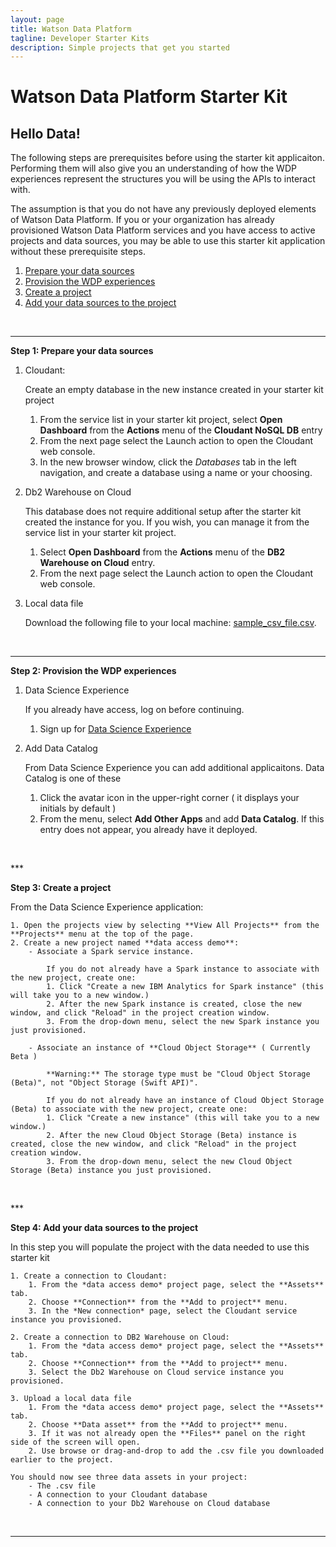 ```yaml
---
layout: page
title: Watson Data Platform
tagline: Developer Starter Kits
description: Simple projects that get you started
---
```

# Watson Data Platform Starter Kit
## Hello Data!

The following steps are prerequisites before using the starter kit applicaiton. Performing them will also give you an understanding of how the WDP experiences represent the structures you will be using the APIs to interact with.

The assumption is that you do not have any previously deployed elements of Watson Data Platform. If you or your organization has already provisioned Watson Data Platform services and you have access to active projects and data sources, you may be able to use this starter kit application without these prerequisite steps. 



1. <a href="#stepone">Prepare your data sources</a>
2. <a href="#steptwo">Provision the WDP experiences</a>
3. <a href="#stepthree">Create a project</a>
4. <a href="#stepfour">Add your data sources to the project</a>


<p>&nbsp;</p>
<a name="stepone"></a>

***

**Step 1: Prepare your data sources**

1. Cloudant:

    Create an empty database in the new instance created in your starter kit project
    1. From the service list in your starter kit project, select **Open Dashboard** from the **Actions** menu of the **Cloudant NoSQL DB** entry
    2. From the next page select the Launch action to open the Cloudant web console.
    3. In the new browser window, click the *Databases* tab in the left navigation, and create a database using a name or your choosing.

2. Db2 Warehouse on Cloud

    This database does not require additional setup after the starter kit created the instance for you. If you wish, you can manage it from the service list in your starter kit project. 
    1. Select **Open Dashboard** from the **Actions** menu of the **DB2 Warehouse on Cloud** entry.
    2. From the next page select the Launch action to open the Cloudant web console.


3. Local data file

    Download the following file to your local machine: <a href='https://raw.githubusercontent.com/ibm-watson-data-lab/wdp-skit-cookbook/master/SETUP/sample_csv_file.csv' download>sample\_csv\_file.csv</a>.


<p>&nbsp;</p>

<a name="steptwo"></a>
***

**Step 2: Provision the WDP experiences**
1. Data Science Experience

    If you already have access, log on before continuing.
    1. Sign up for [Data Science Experience](http://datascience.ibm.com/)


2. Add Data Catalog

    From Data Science Experience you can add additional applicaitons. Data Catalog is one of these
    1. Click the avatar icon in the upper-right corner ( it displays your initials by default )
    2. From the menu, select **Add Other Apps** and add **Data Catalog**. If this entry does not appear, you already have it deployed.
<p>&nbsp;</p>
<a name="stepthree"></a>
***

**Step 3: Create a project**
    
From the Data Science Experience application:

    1. Open the projects view by selecting **View All Projects** from the **Projects** menu at the top of the page.
    2. Create a new project named **data access demo**:
        - Associate a Spark service instance.
    
            If you do not already have a Spark instance to associate with the new project, create one:
            1. Click "Create a new IBM Analytics for Spark instance" (this will take you to a new window.)
            2. After the new Spark instance is created, close the new window, and click "Reload" in the project creation window.
            3. From the drop-down menu, select the new Spark instance you just provisioned.

        - Associate an instance of **Cloud Object Storage** ( Currently Beta )
    
            **Warning:** The storage type must be "Cloud Object Storage (Beta)", not "Object Storage (Swift API)".
        
            If you do not already have an instance of Cloud Object Storage (Beta) to associate with the new project, create one:
            1. Click "Create a new instance" (this will take you to a new window.)
            2. After the new Cloud Object Storage (Beta) instance is created, close the new window, and click "Reload" in the project creation window.
            3. From the drop-down menu, select the new Cloud Object Storage (Beta) instance you just provisioned.
<p>&nbsp;</p>
<a name="stepfour"></a>
***

**Step 4: Add your data sources to the project**


In this step you will populate the project with the data needed to use this starter kit

    1. Create a connection to Cloudant:
        1. From the *data access demo* project page, select the **Assets** tab.
        2. Choose **Connection** from the **Add to project** menu.
        3. In the *New connection* page, select the Cloudant service instance you provisioned.

    2. Create a connection to DB2 Warehouse on Cloud:
        1. From the *data access demo* project page, select the **Assets** tab.
        2. Choose **Connection** from the **Add to project** menu.
        3. Select the Db2 Warehouse on Cloud service instance you provisioned.

    3. Upload a local data file
        1. From the *data access demo* project page, select the **Assets** tab.
        2. Choose **Data asset** from the **Add to project** menu.
        3. If it was not already open the **Files** panel on the right side of the screen will open.
        2. Use browse or drag-and-drop to add the .csv file you downloaded earlier to the project.

    You should now see three data assets in your project:
        - The .csv file
        - A connection to your Cloudant database
        - A connection to your Db2 Warehouse on Cloud database

<p>&nbsp;</p>
<a name="stepsix"></a>

***
